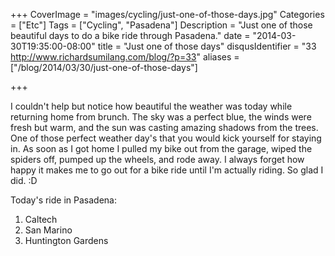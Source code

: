 +++
CoverImage = "images/cycling/just-one-of-those-days.jpg"
Categories = ["Etc"]
Tags = ["Cycling", "Pasadena"]
Description = "Just one of those beautiful days to do a bike ride through Pasadena."
date = "2014-03-30T19:35:00-08:00"
title = "Just one of those days"
disqusIdentifier = "33 http://www.richardsumilang.com/blog/?p=33"
aliases = ["/blog/2014/03/30/just-one-of-those-days"]

+++

I couldn't help but notice how beautiful the weather was today while returning home from brunch. The sky was a perfect blue, the winds were fresh but warm, and the sun was casting amazing shadows from the trees. One of those perfect weather day's that you would kick yourself for staying in. As soon as I got home I pulled my bike out from the garage, wiped the spiders off, pumped up the wheels, and rode away. I always forget how happy it makes me to go out for a bike ride until I'm actually riding. So glad I did. :D

<!--more-->

Today's ride in Pasadena:

1. Caltech
2. San Marino
3. Huntington Gardens
